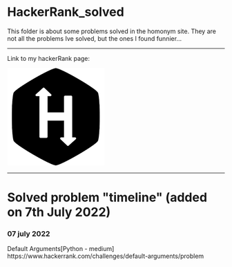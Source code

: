 <h1> HackerRank_solved</h1>
This folder is about some problems solved in the homonym site. They are not all the problems Ive solved, but the ones I found funnier...<br>
<hr>
Link to my hackerRank page:<br>

[![GitHub](https://github.com/giovanniminchio98/University-More/blob/main/download%20(1).png)](https://www.hackerrank.com/gminchiogm)

<hr>

<h1> Solved problem "timeline" (added on 7th July 2022) </h1>



<h3> 07 july 2022 </h3> Default Arguments[Python - medium]
    https://www.hackerrank.com/challenges/default-arguments/problem

